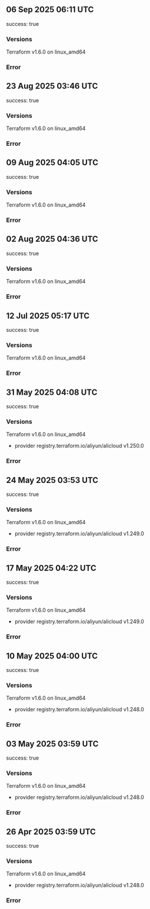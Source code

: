 ## 06 Sep 2025 06:11 UTC

success: true

### Versions

Terraform v1.6.0
on linux_amd64

### Error

## 23 Aug 2025 03:46 UTC

success: true

### Versions

Terraform v1.6.0
on linux_amd64

### Error

## 09 Aug 2025 04:05 UTC

success: true

### Versions

Terraform v1.6.0
on linux_amd64

### Error

## 02 Aug 2025 04:36 UTC

success: true

### Versions

Terraform v1.6.0
on linux_amd64

### Error

## 12 Jul 2025 05:17 UTC

success: true

### Versions

Terraform v1.6.0
on linux_amd64

### Error

## 31 May 2025 04:08 UTC

success: true

### Versions

Terraform v1.6.0
on linux_amd64
+ provider registry.terraform.io/aliyun/alicloud v1.250.0

### Error

## 24 May 2025 03:53 UTC

success: true

### Versions

Terraform v1.6.0
on linux_amd64
+ provider registry.terraform.io/aliyun/alicloud v1.249.0

### Error

## 17 May 2025 04:22 UTC

success: true

### Versions

Terraform v1.6.0
on linux_amd64
+ provider registry.terraform.io/aliyun/alicloud v1.249.0

### Error

## 10 May 2025 04:00 UTC

success: true

### Versions

Terraform v1.6.0
on linux_amd64
+ provider registry.terraform.io/aliyun/alicloud v1.248.0

### Error

## 03 May 2025 03:59 UTC

success: true

### Versions

Terraform v1.6.0
on linux_amd64
+ provider registry.terraform.io/aliyun/alicloud v1.248.0

### Error

## 26 Apr 2025 03:59 UTC

success: true

### Versions

Terraform v1.6.0
on linux_amd64
+ provider registry.terraform.io/aliyun/alicloud v1.248.0

### Error

